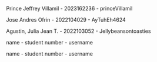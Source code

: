 Prince Jeffrey Villamil - 2023162236 - princeVillamil

Jose Andres Ofrin - 2022104029 - AyTuhEh4624

Agustin, Julia Jean T. - 2022103052 - Jellybeansontoasties 

name - student number - username 

name - student number - username 
